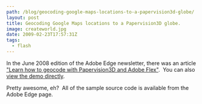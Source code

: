 ```yaml
---
path: /blog/geocoding-google-maps-locations-to-a-papervision3d-globe/
layout: post
title: Geocoding Google Maps locations to a Papervision3D globe.
image: createworld.jpg
date: 2009-02-23T17:57:31Z
tags:
  - flash
---
```


In the June 2008 edition of the Adobe Edge newsletter, there was an article ["Learn how to geocode with Papervision3D and Adobe Flex"](http://www.adobe.com/newsletters/edge/june2008/articles/article2/index.html).  You can also [view the demo directly](http://www.adobe.com/newsletters/edge/june2008/articles/article2/download/GeoGlobe.html).

Pretty awesome, eh?  All of the sample source code is available from the Adobe Edge page.
